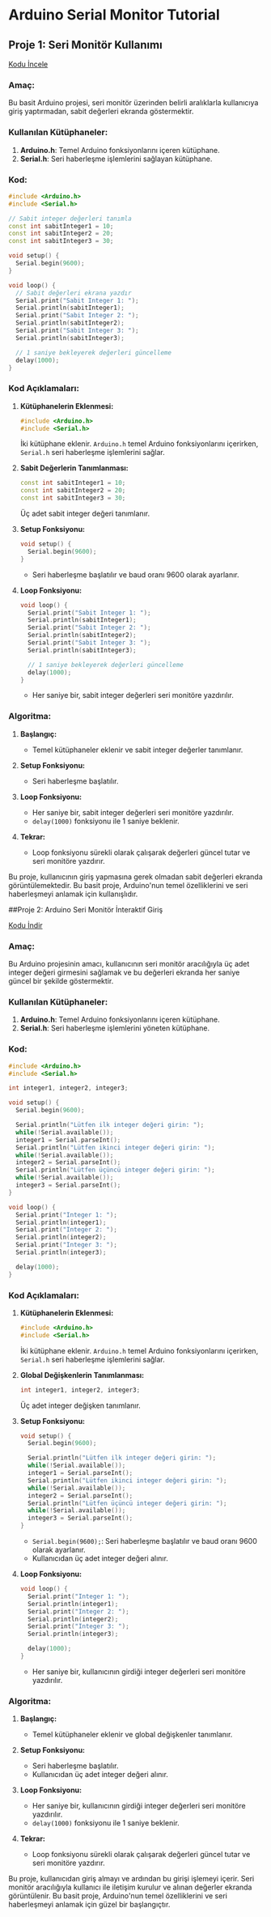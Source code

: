 # Arduino Serial Monitor Tutorial

## Proje 1: Seri Monitör Kullanımı

[Kodu İncele](https://github.com/mrred00/Arduino-Serial-Monitor-Tutorial/blob/main/Proje1/proje1.ino)

### Amaç:

Bu basit Arduino projesi, seri monitör üzerinden belirli aralıklarla kullanıcıya giriş yaptırmadan, sabit değerleri ekranda göstermektir.

### Kullanılan Kütüphaneler:

1. **Arduino.h**: Temel Arduino fonksiyonlarını içeren kütüphane.
2. **Serial.h**: Seri haberleşme işlemlerini sağlayan kütüphane.

### Kod:

```cpp
#include <Arduino.h>
#include <Serial.h>

// Sabit integer değerleri tanımla
const int sabitInteger1 = 10;
const int sabitInteger2 = 20;
const int sabitInteger3 = 30;

void setup() {
  Serial.begin(9600);
}

void loop() {
  // Sabit değerleri ekrana yazdır
  Serial.print("Sabit Integer 1: ");
  Serial.println(sabitInteger1);
  Serial.print("Sabit Integer 2: ");
  Serial.println(sabitInteger2);
  Serial.print("Sabit Integer 3: ");
  Serial.println(sabitInteger3);

  // 1 saniye bekleyerek değerleri güncelleme
  delay(1000);
}
```

### Kod Açıklamaları:

1. **Kütüphanelerin Eklenmesi:**
    ```cpp
    #include <Arduino.h>
    #include <Serial.h>
    ```
    İki kütüphane eklenir. `Arduino.h` temel Arduino fonksiyonlarını içerirken, `Serial.h` seri haberleşme işlemlerini sağlar.

2. **Sabit Değerlerin Tanımlanması:**
    ```cpp
    const int sabitInteger1 = 10;
    const int sabitInteger2 = 20;
    const int sabitInteger3 = 30;
    ```
    Üç adet sabit integer değeri tanımlanır.

3. **Setup Fonksiyonu:**
    ```cpp
    void setup() {
      Serial.begin(9600);
    }
    ```
    - Seri haberleşme başlatılır ve baud oranı 9600 olarak ayarlanır.

4. **Loop Fonksiyonu:**
    ```cpp
    void loop() {
      Serial.print("Sabit Integer 1: ");
      Serial.println(sabitInteger1);
      Serial.print("Sabit Integer 2: ");
      Serial.println(sabitInteger2);
      Serial.print("Sabit Integer 3: ");
      Serial.println(sabitInteger3);

      // 1 saniye bekleyerek değerleri güncelleme
      delay(1000);
    }
    ```
    - Her saniye bir, sabit integer değerleri seri monitöre yazdırılır.

### Algoritma:

1. **Başlangıç:**
    - Temel kütüphaneler eklenir ve sabit integer değerler tanımlanır.

2. **Setup Fonksiyonu:**
    - Seri haberleşme başlatılır.

3. **Loop Fonksiyonu:**
    - Her saniye bir, sabit integer değerleri seri monitöre yazdırılır.
    - `delay(1000)` fonksiyonu ile 1 saniye beklenir.

4. **Tekrar:**
    - Loop fonksiyonu sürekli olarak çalışarak değerleri güncel tutar ve seri monitöre yazdırır.

Bu proje, kullanıcının giriş yapmasına gerek olmadan sabit değerleri ekranda görüntülemektedir. Bu basit proje, Arduino'nun temel özelliklerini ve seri haberleşmeyi anlamak için kullanışlıdır.

##Proje 2: Arduino Seri Monitör İnteraktif Giriş

[Kodu İndir](https://github.com/mrred00/Arduino-Serial-Monitor-Tutorial/blob/main/Proje2/project2.ino)

### Amaç:

Bu Arduino projesinin amacı, kullanıcının seri monitör aracılığıyla üç adet integer değeri girmesini sağlamak ve bu değerleri ekranda her saniye güncel bir şekilde göstermektir.

### Kullanılan Kütüphaneler:

1. **Arduino.h**: Temel Arduino fonksiyonlarını içeren kütüphane.
2. **Serial.h**: Seri haberleşme işlemlerini yöneten kütüphane.

### Kod:

```cpp
#include <Arduino.h>
#include <Serial.h>

int integer1, integer2, integer3;

void setup() {
  Serial.begin(9600);

  Serial.println("Lütfen ilk integer değeri girin: ");
  while(!Serial.available());
  integer1 = Serial.parseInt();
  Serial.println("Lütfen ikinci integer değeri girin: ");
  while(!Serial.available());
  integer2 = Serial.parseInt();
  Serial.println("Lütfen üçüncü integer değeri girin: ");
  while(!Serial.available());
  integer3 = Serial.parseInt();
}

void loop() {
  Serial.print("Integer 1: ");
  Serial.println(integer1);
  Serial.print("Integer 2: ");
  Serial.println(integer2);
  Serial.print("Integer 3: ");
  Serial.println(integer3);

  delay(1000);
}
```

### Kod Açıklamaları:

1. **Kütüphanelerin Eklenmesi:**
    ```cpp
    #include <Arduino.h>
    #include <Serial.h>
    ```
    İki kütüphane eklenir. `Arduino.h` temel Arduino fonksiyonlarını içerirken, `Serial.h` seri haberleşme işlemlerini sağlar.

2. **Global Değişkenlerin Tanımlanması:**
    ```cpp
    int integer1, integer2, integer3;
    ```
    Üç adet integer değişken tanımlanır.

3. **Setup Fonksiyonu:**
    ```cpp
    void setup() {
      Serial.begin(9600);
    
      Serial.println("Lütfen ilk integer değeri girin: ");
      while(!Serial.available());
      integer1 = Serial.parseInt();
      Serial.println("Lütfen ikinci integer değeri girin: ");
      while(!Serial.available());
      integer2 = Serial.parseInt();
      Serial.println("Lütfen üçüncü integer değeri girin: ");
      while(!Serial.available());
      integer3 = Serial.parseInt();
    }
    ```
    - `Serial.begin(9600);`: Seri haberleşme başlatılır ve baud oranı 9600 olarak ayarlanır.
    - Kullanıcıdan üç adet integer değeri alınır.

4. **Loop Fonksiyonu:**
    ```cpp
    void loop() {
      Serial.print("Integer 1: ");
      Serial.println(integer1);
      Serial.print("Integer 2: ");
      Serial.println(integer2);
      Serial.print("Integer 3: ");
      Serial.println(integer3);
    
      delay(1000);
    }
    ```
    - Her saniye bir, kullanıcının girdiği integer değerleri seri monitöre yazdırılır.

### Algoritma:

1. **Başlangıç:**
    - Temel kütüphaneler eklenir ve global değişkenler tanımlanır.

2. **Setup Fonksiyonu:**
    - Seri haberleşme başlatılır.
    - Kullanıcıdan üç adet integer değeri alınır.

3. **Loop Fonksiyonu:**
    - Her saniye bir, kullanıcının girdiği integer değerleri seri monitöre yazdırılır.
    - `delay(1000)` fonksiyonu ile 1 saniye beklenir.

4. **Tekrar:**
    - Loop fonksiyonu sürekli olarak çalışarak değerleri güncel tutar ve seri monitöre yazdırır.

Bu proje, kullanıcıdan giriş almayı ve ardından bu girişi işlemeyi içerir. Seri monitör aracılığıyla kullanıcı ile iletişim kurulur ve alınan değerler ekranda görüntülenir. Bu basit proje, Arduino'nun temel özelliklerini ve seri haberleşmeyi anlamak için güzel bir başlangıçtır.
